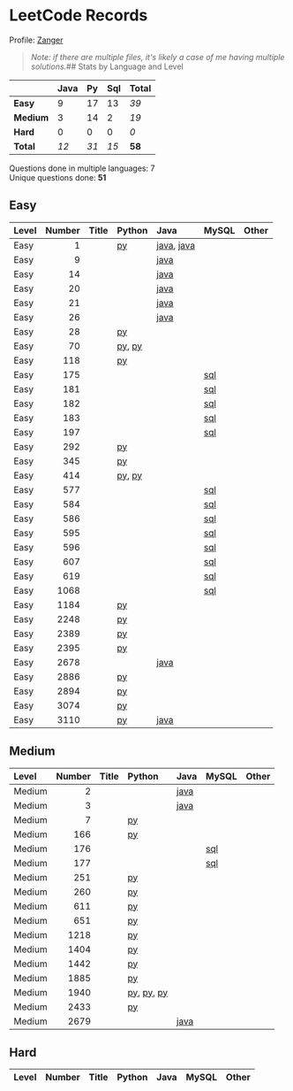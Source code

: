 # LeetCode Records

Profile: [Zanger](https://leetcode.com/u/Zanger/)

> *Note: if there are multiple files, it's likely a case of me having multiple solutions.*## Stats by Language and Level

|            | **Java**   | **Py**   | **Sql**   | **Total**   |
|:-----------|:-----------|:---------|:----------|:------------|
| **Easy**   | 9          | 17       | 13        | *39*        |
| **Medium** | 3          | 14       | 2         | *19*        |
| **Hard**   | 0          | 0        | 0         | *0*         |
| **Total**  | *12*       | *31*     | *15*      | **58**      |

Questions done in multiple languages:	7
<br>
Unique questions done:		**51**


## Easy
| Level   |   Number | Title   | Python                                                                            | Java                                                                             | MySQL                             | Other   |
|:--------|---------:|:--------|:----------------------------------------------------------------------------------|:---------------------------------------------------------------------------------|:----------------------------------|:--------|
| Easy    |        1 |         | [py](<my-submissions/e1.py>)                                                      | [java](<my-submissions/e1 - brute force.java>), [java](<my-submissions/e1.java>) |                                   |         |
| Easy    |        9 |         |                                                                                   | [java](<my-submissions/e9.java>)                                                 |                                   |         |
| Easy    |       14 |         |                                                                                   | [java](<my-submissions/e14.java>)                                                |                                   |         |
| Easy    |       20 |         |                                                                                   | [java](<my-submissions/e20.java>)                                                |                                   |         |
| Easy    |       21 |         |                                                                                   | [java](<my-submissions/e21.java>)                                                |                                   |         |
| Easy    |       26 |         |                                                                                   | [java](<my-submissions/e26.java>)                                                |                                   |         |
| Easy    |       28 |         | [py](<my-submissions/e28.py>)                                                     |                                                                                  |                                   |         |
| Easy    |       70 |         | [py](<my-submissions/e70 - bottomup.py>), [py](<my-submissions/e70 - topdown.py>) |                                                                                  |                                   |         |
| Easy    |      118 |         | [py](<my-submissions/e118.py>)                                                    |                                                                                  |                                   |         |
| Easy    |      175 |         |                                                                                   |                                                                                  | [sql](<my-submissions/e175.sql>)  |         |
| Easy    |      181 |         |                                                                                   |                                                                                  | [sql](<my-submissions/e181.sql>)  |         |
| Easy    |      182 |         |                                                                                   |                                                                                  | [sql](<my-submissions/e182.sql>)  |         |
| Easy    |      183 |         |                                                                                   |                                                                                  | [sql](<my-submissions/e183.sql>)  |         |
| Easy    |      197 |         |                                                                                   |                                                                                  | [sql](<my-submissions/e197.sql>)  |         |
| Easy    |      292 |         | [py](<my-submissions/e292.py>)                                                    |                                                                                  |                                   |         |
| Easy    |      345 |         | [py](<my-submissions/e345.py>)                                                    |                                                                                  |                                   |         |
| Easy    |      414 |         | [py](<my-submissions/e414 - sorting.py>), [py](<my-submissions/e414.py>)          |                                                                                  |                                   |         |
| Easy    |      577 |         |                                                                                   |                                                                                  | [sql](<my-submissions/e577.sql>)  |         |
| Easy    |      584 |         |                                                                                   |                                                                                  | [sql](<my-submissions/e584.sql>)  |         |
| Easy    |      586 |         |                                                                                   |                                                                                  | [sql](<my-submissions/e586.sql>)  |         |
| Easy    |      595 |         |                                                                                   |                                                                                  | [sql](<my-submissions/e595.sql>)  |         |
| Easy    |      596 |         |                                                                                   |                                                                                  | [sql](<my-submissions/e596.sql>)  |         |
| Easy    |      607 |         |                                                                                   |                                                                                  | [sql](<my-submissions/e607.sql>)  |         |
| Easy    |      619 |         |                                                                                   |                                                                                  | [sql](<my-submissions/e619.sql>)  |         |
| Easy    |     1068 |         |                                                                                   |                                                                                  | [sql](<my-submissions/e1068.sql>) |         |
| Easy    |     1184 |         | [py](<my-submissions/e1184.py>)                                                   |                                                                                  |                                   |         |
| Easy    |     2248 |         | [py](<my-submissions/e2248.py>)                                                   |                                                                                  |                                   |         |
| Easy    |     2389 |         | [py](<my-submissions/e2389.py>)                                                   |                                                                                  |                                   |         |
| Easy    |     2395 |         | [py](<my-submissions/e2395.py>)                                                   |                                                                                  |                                   |         |
| Easy    |     2678 |         |                                                                                   | [java](<my-submissions/e2678.java>)                                              |                                   |         |
| Easy    |     2886 |         | [py](<my-submissions/e2886.py>)                                                   |                                                                                  |                                   |         |
| Easy    |     2894 |         | [py](<my-submissions/e2894.py>)                                                   |                                                                                  |                                   |         |
| Easy    |     3074 |         | [py](<my-submissions/e3074.py>)                                                   |                                                                                  |                                   |         |
| Easy    |     3110 |         | [py](<my-submissions/e3110.py>)                                                   | [java](<my-submissions/e3110.java>)                                              |                                   |         |

## Medium
| Level   |   Number | Title   | Python                                                                                                                  | Java                                | MySQL                            | Other   |
|:--------|---------:|:--------|:------------------------------------------------------------------------------------------------------------------------|:------------------------------------|:---------------------------------|:--------|
| Medium  |        2 |         |                                                                                                                         | [java](<my-submissions/m2.java>)    |                                  |         |
| Medium  |        3 |         |                                                                                                                         | [java](<my-submissions/m3.java>)    |                                  |         |
| Medium  |        7 |         | [py](<my-submissions/m7.py>)                                                                                            |                                     |                                  |         |
| Medium  |      166 |         | [py](<my-submissions/m166.py>)                                                                                          |                                     |                                  |         |
| Medium  |      176 |         |                                                                                                                         |                                     | [sql](<my-submissions/m176.sql>) |         |
| Medium  |      177 |         |                                                                                                                         |                                     | [sql](<my-submissions/m177.sql>) |         |
| Medium  |      251 |         | [py](<my-submissions/m251.py>)                                                                                          |                                     |                                  |         |
| Medium  |      260 |         | [py](<my-submissions/m260.py>)                                                                                          |                                     |                                  |         |
| Medium  |      611 |         | [py](<my-submissions/m611.py>)                                                                                          |                                     |                                  |         |
| Medium  |      651 |         | [py](<my-submissions/m651.py>)                                                                                          |                                     |                                  |         |
| Medium  |     1218 |         | [py](<my-submissions/m1218.py>)                                                                                         |                                     |                                  |         |
| Medium  |     1404 |         | [py](<my-submissions/m1404.py>)                                                                                         |                                     |                                  |         |
| Medium  |     1442 |         | [py](<my-submissions/m1442.py>)                                                                                         |                                     |                                  |         |
| Medium  |     1885 |         | [py](<my-submissions/m1885.py>)                                                                                         |                                     |                                  |         |
| Medium  |     1940 |         | [py](<my-submissions/m1940 counter.py>), [py](<my-submissions/m1940 subset method.py>), [py](<my-submissions/m1940.py>) |                                     |                                  |         |
| Medium  |     2433 |         | [py](<my-submissions/m2433.py>)                                                                                         |                                     |                                  |         |
| Medium  |     2679 |         |                                                                                                                         | [java](<my-submissions/m2679.java>) |                                  |         |

## Hard
| Level   | Number   | Title   | Python   | Java   | MySQL   | Other   |
|---------|----------|---------|----------|--------|---------|---------|
